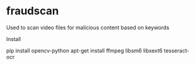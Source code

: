# fraudscan
Used to scan video files for malicious content based on keywords 

Install

pip install opencv-python
apt-get install ffmpeg libsm6 libxext6 tesseract-ocr
